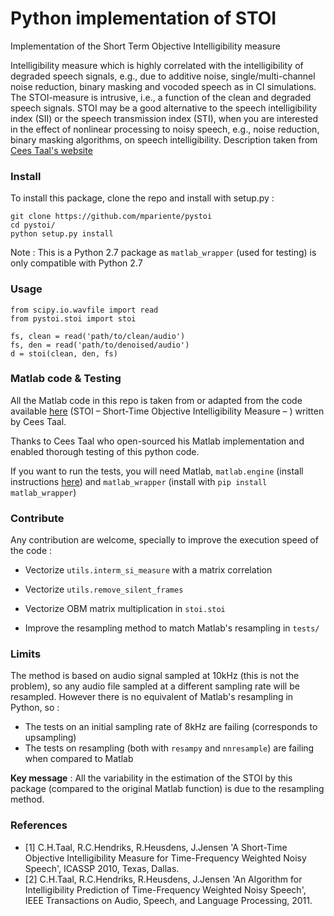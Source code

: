 # Python implementation of STOI

Implementation of the Short Term Objective Intelligibility measure

Intelligibility measure which is highly correlated with the intelligibility of degraded speech signals, e.g., due to additive noise, single/multi-channel noise reduction, binary masking and vocoded speech as in CI simulations. The STOI-measure is intrusive, i.e., a function of the clean and degraded speech signals. STOI may be a good alternative to the speech intelligibility index (SII) or the speech transmission index (STI), when you are interested in the effect of nonlinear processing to noisy speech, e.g., noise reduction, binary masking algorithms, on speech intelligibility.
Description taken from [Cees Taal's website](http://www.ceestaal.nl/code/)


### Install

To install this package, clone the repo and install with setup.py :
 ```
git clone https://github.com/mpariente/pystoi
cd pystoi/
python setup.py install
 ```
Note : This is a Python 2.7 package as `matlab_wrapper` (used for testing) is only compatible with Python 2.7


### Usage
```
from scipy.io.wavfile import read
from pystoi.stoi import stoi

fs, clean = read('path/to/clean/audio')
fs, den = read('path/to/denoised/audio')
d = stoi(clean, den, fs)
```

### Matlab code & Testing

All the Matlab code in this repo is taken from or adapted from the code available [here](http://www.ceestaal.nl/code/) (STOI – Short-Time Objective Intelligibility Measure – ) written by Cees Taal.

Thanks to Cees Taal who open-sourced his Matlab implementation and enabled thorough testing of this python code.

If you want to run the tests, you will need Matlab, `matlab.engine` (install instructions [here](https://fr.mathworks.com/help/matlab/matlab_external/install-the-matlab-engine-for-python.html)) and `matlab_wrapper` (install with `pip install matlab_wrapper`)

### Contribute

Any contribution are welcome, specially to improve the execution speed of the code :
* Vectorize `utils.interm_si_measure` with a matrix correlation
* Vectorize `utils.remove_silent_frames`
* Vectorize OBM matrix multiplication in `stoi.stoi`

* Improve the resampling method to match Matlab's resampling in `tests/`

### Limits

The method is based on audio signal sampled at 10kHz (this is not the problem), so any audio file sampled at a different sampling rate will be resampled. However there is no equivalent of Matlab's resampling in Python, so :

* The tests on an initial sampling rate of 8kHz are failing (corresponds to upsampling)
* The tests on resampling (both with `resampy` and `nnresample`) are failing when compared to Matlab

**Key message** : All the variability in the estimation of the STOI by this package (compared to the original Matlab function) is due to the resampling method. 

### References
* [1] C.H.Taal, R.C.Hendriks, R.Heusdens, J.Jensen 'A Short-Time
  Objective Intelligibility Measure for Time-Frequency Weighted Noisy Speech', ICASSP 2010, Texas, Dallas.
* [2] C.H.Taal, R.C.Hendriks, R.Heusdens, J.Jensen 'An Algorithm for
  Intelligibility Prediction of Time-Frequency Weighted Noisy Speech', IEEE Transactions on Audio, Speech, and Language Processing, 2011.
